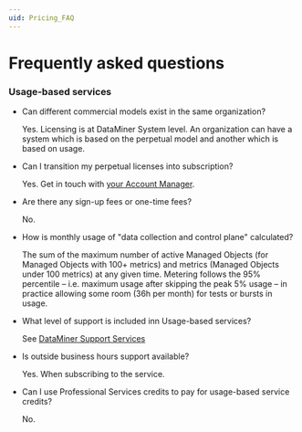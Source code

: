 ```yaml
---
uid: Pricing_FAQ
---
```


# Frequently asked questions

### Usage-based services

- Can different commercial models exist in the same organization?

    Yes. Licensing is at DataMiner System level. An organization can have a system which is based on the perpetual model and another which is based on usage.  

- Can I transition my perpetual licenses into subscription?

    Yes. Get in touch with [your Account Manager](https://community.dataminer.services/get-in-touch/sales-team/).

- Are there any sign-up fees or one-time fees?

    No.  

- How is monthly usage of "data collection and control plane" calculated?

    The sum of the maximum number of active Managed Objects (for Managed Objects with 100+ metrics) and metrics (Managed Objects under 100 metrics) at any given time. Metering follows the 95% percentile – i.e. maximum usage after skipping the peak 5% usage – in practice allowing some room (36h per month) for tests or bursts in usage.

- What level of support is included inn Usage-based services?

    See [DataMiner Support Services](xref:Overview_Support_DMS_M_and_S)

- Is outside business hours support available?

    Yes. When subscribing to the service.

- Can I use Professional Services credits to pay for usage-based service credits?

    No.
